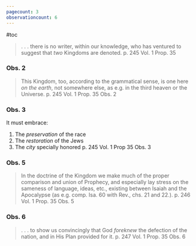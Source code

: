 ```yaml
---
pagecount: 3
observationcount: 6
---
```

#toc

> . . . there is no writer, within our knowledge, who has ventured to suggest that *two* Kingdoms are denoted.
> p. 245 Vol. 1 Prop. 35

### Obs. 2
>This Kingdom, too, according to the grammatical sense, is one here *on the earth*, not somewhere else, as e.g. in the third heaven or the Universe.
>p. 245 Vol. 1 Prop. 35 Obs. 2

### Obs. 3
It must embrace:
1. The *preservation* of the race
2. The *restoration* of the Jews
3. The *city* specially honored
p. 245 Vol. 1 Prop 35 Obs. 3

### Obs. 5
>In the doctrine of the Kingdom we make much of the proper comparison and union of Prophecy, and especially lay stress on the sameness of language, ideas, etc., existing between Isaiah and the Apocalypse (as e.g. comp. Isa. 60 with Rev., chs. 21 and 22.).
>p. 246 Vol. 1 Prop. 35 Obs. 5

### Obs. 6
>. . . to show us convincingly that God *foreknew* the defection of the nation, and in His Plan provided for it.
>p. 247 Vol. 1 Prop. 35 Obs. 6

